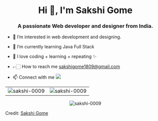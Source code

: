 <h1 align="center">Hi 👋, I'm Sakshi Gome</h1>
<h3 align="center">A passionate Web developer and designer from India.</h3>

- 👀 I’m interested in web development and designing. 
- 🌱 I’m currently learning Java Full Stack
- 💞️ I love coding + learning + repeating ✨
- 👉🏻 How to reach me sakshigome1809@gmail.com

- 📫 Connect with me 
[<img src="https://img.shields.io/badge/linkedin-%230077B5.svg?&style=for-the-badge&logo=linkedin&logoColor=white" />](https://www.linkedin.com/in/sakshi-gome-b7abb2212/) <br>

<table>
  <tr>
    <td><img src="https://github-readme-stats.vercel.app/api?username=sakshi-0009&theme=dark&show_icons=true&theme=dark&locale=en" alt="sakshi-0009" /></td>
    <td><img src="https://github-readme-stats.vercel.app/api/top-langs?username=sakshi-0009&theme=dark&show_icons=true&theme=dark&locale=en&layout=compact" alt="sakshi-0009" /></td>
  </tr>
 </table>

<div align="center">
<p><img align="center" src="https://github-readme-streak-stats.herokuapp.com?user=sakshi-0009")](https://git.io/streak-stats)
 alt="sakshi-0009" /></p>
 
 <!--  <h2 align="center">LeetCode Stats</h2>-->
  
<!--![LeetCode Stats](https://leetcard.jacoblin.cool/Sakshi_0009?theme=light&font=Noto%20Sans%20Carian&ext=heatmap)-->
  </div>

Credit: [Sakshi Gome](https://github.com/sakshi-0009)
